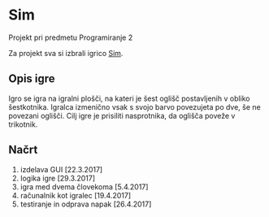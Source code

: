 # Sim
Projekt pri predmetu Programiranje 2

Za projekt sva si izbrali igrico [Sim](https://en.wikipedia.org/wiki/Sim_(pencil_game)).

## Opis igre
Igro se igra na igralni plošči, na kateri je šest oglišč postavljenih v obliko šestkotnika. Igralca izmenično vsak s svojo barvo povezujeta po dve, še ne povezani oglišči. Cilj igre je prisiliti nasprotnika, da oglišča poveže v trikotnik.


## Načrt
1. izdelava GUI  [22.3.2017]
2. logika igre  [29.3.2017]
3. igra med dvema človekoma  [5.4.2017]
4. računalnik kot igralec  [19.4.2017]
5. testiranje in odprava napak  [26.4.2017]
